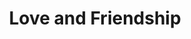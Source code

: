 ---
pid: NS140
title: Love and Friendship
location_transcription: Penns Landing
zipcode: '19133'
outside_phl: 
neighborhood: Fairhill,North Philadelphia
age: '15'
age_range: 13-19
instagram: 
image_file_name: NS_140.jpg
proposal_transcription: Children of all different genders  nationalities, and disabilities
  all coming together holding hands smiling.
topic: Figure,Gender Identity,Inclusivity,LGBTQ+,Race Ethnicity
topic_summary: 0, 0, 0, 0, 0
type: Sculpture Statue
keywords_other: 
credit: Samantha Boothby
image_labels: 
twitter: 
facebook: 
permalink: "/monuments/ns140/"
layout: item-page
---